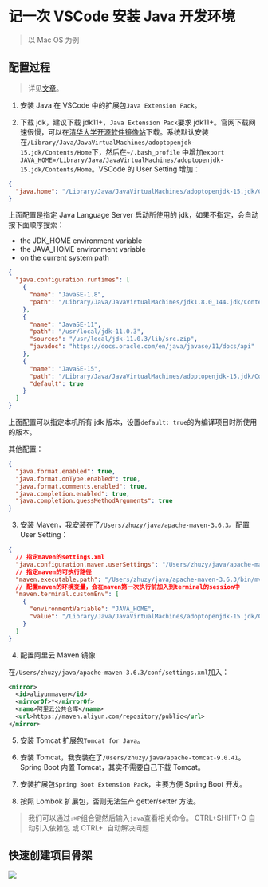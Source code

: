 # 记一次 VSCode 安装 Java 开发环境

> 以 Mac OS 为例

## 配置过程

> 详见[文章](https://code.visualstudio.com/docs/java/java-tutorial#_settings-for-the-jdk)。

1. 安装 Java 在 VSCode 中的扩展包`Java Extension Pack`。

2. 下载 jdk，建议下载 jdk11+，`Java Extension Pack`要求 jdk11+。官网下载网速很慢，可以在[清华大学开源软件镜像站](https://mirrors.tuna.tsinghua.edu.cn/AdoptOpenJDK/15/jdk/x64/mac/)下载。系统默认安装在`/Library/Java/JavaVirtualMachines/adoptopenjdk-15.jdk/Contents/Home`下，然后在`~/.bash_profile` 中增加`export JAVA_HOME=/Library/Java/JavaVirtualMachines/adoptopenjdk-15.jdk/Contents/Home`。VSCode 的 User Setting 增加：

```json
{
  "java.home": "/Library/Java/JavaVirtualMachines/adoptopenjdk-15.jdk/Contents/Home"
}
```

上面配置是指定 Java Language Server 启动所使用的 jdk，如果不指定，会自动按下面顺序搜索：

- the JDK_HOME environment variable
- the JAVA_HOME environment variable
- on the current system path

```json
{
  "java.configuration.runtimes": [
    {
      "name": "JavaSE-1.8",
      "path": "/Library/Java/JavaVirtualMachines/jdk1.8.0_144.jdk/Contents/Home"
    },
    {
      "name": "JavaSE-11",
      "path": "/usr/local/jdk-11.0.3",
      "sources": "/usr/local/jdk-11.0.3/lib/src.zip",
      "javadoc": "https://docs.oracle.com/en/java/javase/11/docs/api"
    },
    {
      "name": "JavaSE-15",
      "path": "/Library/Java/JavaVirtualMachines/adoptopenjdk-15.jdk/Contents/Home",
      "default": true
    }
  ]
}
```

上面配置可以指定本机所有 jdk 版本，设置`default: true`的为编译项目时所使用的版本。

其他配置：

```json
{
  "java.format.enabled": true,
  "java.format.onType.enabled": true,
  "java.format.comments.enabled": true,
  "java.completion.enabled": true,
  "java.completion.guessMethodArguments": true
}
```

3. 安装 Maven，我安装在了`/Users/zhuzy/java/apache-maven-3.6.3`。配置 User Setting：

```json
{
  // 指定maven的settings.xml
  "java.configuration.maven.userSettings": "/Users/zhuzy/java/apache-maven-3.6.3/conf/settings.xml",
  // 指定maven的可执行路径
  "maven.executable.path": "/Users/zhuzy/java/apache-maven-3.6.3/bin/mvn",
  // 配置maven的环境变量，会在maven第一次执行前加入到terminal的session中
  "maven.terminal.customEnv": [
    {
      "environmentVariable": "JAVA_HOME",
      "value": "/Library/Java/JavaVirtualMachines/adoptopenjdk-15.jdk/Contents/Home"
    }
  ]
}
```

4. 配置阿里云 Maven 镜像

在`/Users/zhuzy/java/apache-maven-3.6.3/conf/settings.xml`加入：

```xml
<mirror>
  <id>aliyunmaven</id>
  <mirrorOf>*</mirrorOf>
  <name>阿里云公共仓库</name>
  <url>https://maven.aliyun.com/repository/public</url>
</mirror>
```

5. 安装 Tomcat 扩展包`Tomcat for Java`。

6. 安装 Tomcat，我安装在了`/Users/zhuzy/java/apache-tomcat-9.0.41`。Spring Boot 内置 Tomcat，其实不需要自己下载 Tomcat。

7. 安装扩展包`Spring Boot Extension Pack`，主要方便 Spring Boot 开发。

8. 按照 Lombok 扩展包，否则无法生产 getter/setter 方法。

> 我们可以通过`⇧⌘P`组合键然后输入`java`查看相关命令。
> CTRL+SHIFT+O 自动引入依赖包 或 CTRL+. 自动解决问题

## 快速创建项目骨架

![](@images/vscode_create_javaproject.png)
